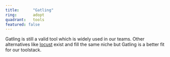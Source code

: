 ```yaml
---
title:      "Gatling"
ring:       adopt
quadrant:   tools
featured: false
---
```


Gatling is still a valid tool which is widely used in our teams. Other alternatives like [locust](https://locust.io/) exist and fill the same niche but Gatling is a better fit for our toolstack.